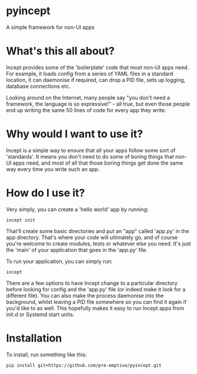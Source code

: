 # pyincept

A simple framework for non-UI apps

# What's this all about?

Incept provides some of the 'boilerplate' code that most non-UI apps need.
For example, it loads config from a series of YAML files in a standard location,
it can daemonise if required, can drop a PID file, sets up logging, database
connections etc.

Looking around on the Internet, many people say "you don't need a framework, the
language is so expressive!" - all true, but even those people end up writing the
same 50 lines of code for every app they write.

# Why would I want to use it?

Incept is a simple way to ensure that all your apps follow some sort of 'standards'.
It means you don't need to do some of boring things that non-UI apps need, and
most of all that those boring things get done the same way every time you write
such an app.

# How do I use it?

Very simply, you can create a 'hello world' app by running:

`incept init`

That'll create some basic directories and put an "app" called 'app.py' in the app
directory. That's where your code will ultimately go, and of course you're welcome
to create modules, tests or whatever else you need. It's just the 'main' of your
application that goes in the 'app.py' file.

To run your application, you can simply run:

`incept`

There are a few options to have Incept change to a particular directory before
looking for config and the 'app.py' file (or indeed make it look for a different
file). You can also make the process daemonise into the background, whilst
leaving a PID file somewhere so you can find it again if you'd like to as well.
This hopefully makes it easy to run Incept apps from init.d or Systemd start units.

# Installation

To install, run something like this:

`pip install git+https://github.com/pre-emptive/pyincept.git`
